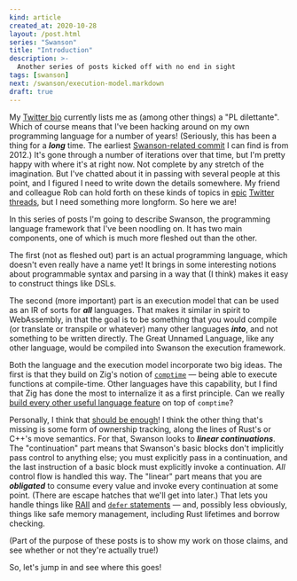```yaml
---
kind: article
created_at: 2020-10-28
layout: /post.html
series: "Swanson"
title: "Introduction"
description: >-
  Another series of posts kicked off with no end in sight
tags: [swanson]
next: /swanson/execution-model.markdown
draft: true
---
```


My [Twitter bio](https://twitter.com/dcreager) currently lists me as (among
other things) a "PL dilettante".  Which of course means that I've been hacking
around on my own programming language for a number of years!  (Seriously, this
has been a thing for a **_long_** time.  The earliest [Swanson-related
commit][old commit] I can find is from 2012.)  It's gone through a number of
iterations over that time, but I'm pretty happy with where it's at right now.
Not complete by any stretch of the imagination.  But I've chatted about it in
passing with several people at this point, and I figured I need to write down
the details somewhere.  My friend and colleague Rob can hold forth on these
kinds of topics in [epic][rob 1] [Twitter][rob 2] [threads][rob 3], but I need
something more longform.  So here we are!

[old commit]: https://github.com/swanson-lang/swanson-lang-old/commit/e8aac263d76a63c8667fca5eee079ce8af345c2d
[rob 1]: https://twitter.com/rob_rix/status/1320544724864872453
[rob 2]: https://twitter.com/rob_rix/status/1320488333127110659
[rob 3]: https://twitter.com/rob_rix/status/1320467572161236994

In this series of posts I'm going to describe Swanson, the programming language
framework that I've been noodling on.  It has two main components, one of which
is much more fleshed out than the other.

The first (not as fleshed out) part is an actual programming language, which
doesn't even really have a name yet!  It brings in some interesting notions
about programmable syntax and parsing in a way that (I think) makes it easy to
construct things like DSLs.

The second (more important) part is an execution model that can be used as an IR
of sorts for **_all_** languages.  That makes it similar in spirit to
WebAssembly, in that the goal is to be something that you would compile (or
translate or transpile or whatever) many other languages **_into_**, and not
something to be written directly.  The Great Unnamed Language, like any other
language, would be compiled into Swanson the execution framework.

Both the language and the execution model incorporate two big ideas.  The first
is that they build on Zig's notion of [`comptime`][zig comptime] — being able to
execute functions at compile-time.  Other languages have this capability, but I
find that Zig has done the most to internalize it as a first principle.  Can we
really [build every other useful language feature][zig claim] on top of
`comptime`?

[zig comptime]: https://ziglang.org/documentation/master/#comptime
[zig claim]: https://news.ycombinator.com/item?id=24292760
[zig dcreager]: https://twitter.com/dcreager/status/1299489029881294849

Personally, I think that [should be enough][zig dcreager]!  I think the other
thing that's missing is some form of ownership tracking, along the lines of
Rust's or C++'s move semantics.  For that, Swanson looks to **_linear
continuations_**.  The "continuation" part means that Swanson's basic blocks
don't implicitly pass control to anything else; you must explicitly pass in a
continuation, and the last instruction of a basic block must explicitly invoke a
continuation.  _All_ control flow is handled this way.  The "linear" part means
that you are **_obligated_** to consume every value and invoke every
continuation at some point.  (There are escape hatches that we'll get into
later.)  That lets you handle things like [RAII][] and [`defer` statements][] —
and, possibly less obviously, things like safe memory management, including Rust
lifetimes and borrow checking.

(Part of the purpose of these posts is to show my work on those claims, and see
whether or not they're actually true!)

[RAII]: https://en.wikipedia.org/wiki/Resource_acquisition_is_initialization
[`defer` statements]: https://golang.org/doc/effective_go.html#defer

So, let's jump in and see where this goes!
